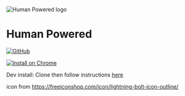 <!-- logo before heading like https://github.com/yargs/yargs/blob/master/README.md -->
![Human Powered logo](https://rawcdn.githack.com/amacfie/human_powered/fd22b0897509364f6ca3c49fb93844f034b70863/images/filled128x128.png)

# Human Powered

[![GitHub](https://badgen.net/badge/icon/github?icon=github&label)](https://github.com/amacfie/human_powered/)

[![Install on Chrome](https://storage.googleapis.com/web-dev-uploads/image/WlD8wC6g8khYWPJUsQceQkhXSlv1/iNEddTyWiMfLSwFD6qGq.png)](https://chrome.google.com/webstore/detail/human-powered/mcmbcciimnlkoimegemjfnhmambjccmm)

Dev install: Clone then follow instructions
[here](https://webkul.com/blog/how-to-install-the-unpacked-extension-in-chrome/)

icon from <https://freeiconshop.com/icon/lightning-bolt-icon-outline/>


